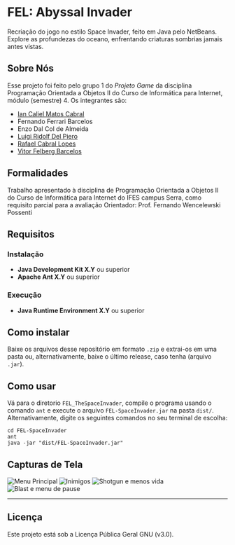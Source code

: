 # FEL: Abyssal Invader

Recriação do jogo no estilo Space Invader, feito em Java pelo NetBeans.
Explore as profundezas do oceano, enfrentando criaturas sombrias jamais antes vistas.

## Sobre Nós
Esse projeto foi feito pelo grupo 1 do *Projeto Game* da disciplina Programação Orientada a Objetos II do Curso de Informática para Internet, módulo (semestre) 4.
Os integrantes são:
- [Ian Caliel Matos Cabral](https://github.com/calielian)
- Fernando Ferrari Barcelos
- Enzo Dal Col de Almeida
- [Luigi Ridolf Del Piero](https://github.com/ldelp14)
- [Rafael Cabral Lopes](https://github.com/leafcabral)
- [Vitor Felberg Barcelos](https://github.com/vtkaxx)

## Formalidades
Trabalho apresentado à disciplina de Programação Orientada a Objetos II do Curso de Informática para Internet do IFES campus Serra, como requisito parcial para a avaliação
Orientador: Prof. Fernando Wencelewski Possenti

## Requisitos
### Instalação
- **Java Development Kit X.Y** ou superior
- **Apache Ant X.Y** ou superior
### Execução
- **Java Runtime Environment X.Y** ou superior

## Como instalar
Baixe os arquivos desse repositório em formato `.zip` e extrai-os em uma pasta ou, alternativamente, baixe o último release, caso tenha (arquivo `.jar`).

## Como usar
Vá para o diretorio `FEL_TheSpaceInvader`, compile o programa usando o comando `ant` e execute o arquivo `FEL-SpaceInvader.jar` na pasta `dist/`.
Alternativamente, digite os seguintes comandos no seu terminal de escolha:
```console
cd FEL-SpaceInvader
ant
java -jar "dist/FEL-SpaceInvader.jar" 
```

## Capturas de Tela
![Menu Principal](https://github.com/leafacabral/FEL-Abyssal-Invader/blob/main/main-menu.png?raw=true)
![Inimigos](https://github.com/leafacabral/FEL-Abyssal-Invader/blob/main/game.png?raw=true)
![Shotgun e menos vida](https://github.com/leafacabral/FEL-Abyssal-Invader/blob/main/shotgun.png?raw=true)
![Blast e menu de pause](https://github.com/leafacabral/FEL-Abyssal-Invader/blob/main/paused.png?raw=true)


---

## Licença
Este projeto está sob a Licença Pública Geral GNU (v3.0).
